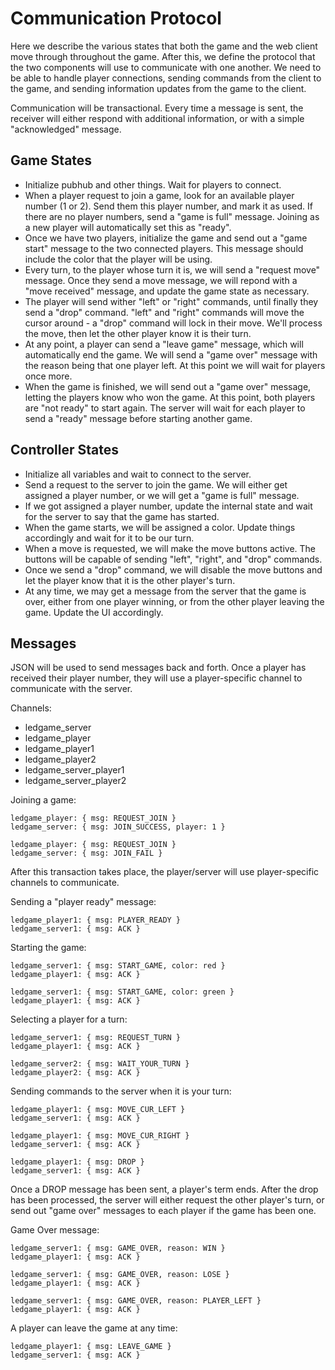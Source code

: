 # Communication Protocol

Here we describe the various states that both the game and the web client move through throughout
the game. After this, we define the protocol that the two components will use to communicate with
one another. We need to be able to handle player connections, sending commands from the client to
the game, and sending information updates from the game to the client.

Communication will be transactional. Every time a message is sent, the receiver will either respond
with additional information, or with a simple "acknowledged" message.

## Game States

* Initialize pubhub and other things. Wait for players to connect.
* When a player request to join a game, look for an available player number (1 or 2). Send them
  this player number, and mark it as used. If there are no player numbers, send a "game is full"
  message. Joining as a new player will automatically set this as "ready".
* Once we have two players, initialize the game and send out a "game start" message to the two
  connected players. This message should include the color that the player will be using.
* Every turn, to the player whose turn it is, we will send a "request move" message. Once they send
  a move message, we will repond with a "move received" message, and update the game state as
  necessary.
* The player will send wither "left" or "right" commands, until finally they send a "drop" command.
  "left" and "right" commands will move the cursor around - a "drop" command will lock in their
  move. We'll process the move, then let the other player know it is their turn.
* At any point, a player can send a "leave game" message, which will automatically end the game.
  We will send a "game over" message with the reason being that one player left. At this point we
  will wait for players once more.
* When the game is finished, we will send out a "game over" message, letting the players know who
  won the game. At this point, both players are "not ready" to start again. The server will wait
  for each player to send a "ready" message before starting another game.


## Controller States

* Initialize all variables and wait to connect to the server.
* Send a request to the server to join the game. We will either get assigned a player number, or we
  will get a "game is full" message.
* If we got assigned a player number, update the internal state and wait for the server to say that
  the game has started.
* When the game starts, we will be assigned a color. Update things accordingly and wait for it to
  be our turn.
* When a move is requested, we will make the move buttons active. The buttons will be capable of
  sending "left", "right", and "drop" commands.
* Once we send a "drop" command, we will disable the move buttons and let the player know that it
  is the other player's turn.
* At any time, we may get a message from the server that the game is over, either from one player
  winning, or from the other player leaving the game. Update the UI accordingly.

## Messages

JSON will be used to send messages back and forth. Once a player has received their player number,
they will use a player-specific channel to communicate with the server.

Channels:
* ledgame_server
* ledgame_player
* ledgame_player1
* ledgame_player2
* ledgame_server_player1
* ledgame_server_player2

Joining a game:
```
ledgame_player: { msg: REQUEST_JOIN }
ledgame_server: { msg: JOIN_SUCCESS, player: 1 }

ledgame_player: { msg: REQUEST_JOIN }
ledgame_server: { msg: JOIN_FAIL }
```

After this transaction takes place, the player/server will use player-specific channels to
communicate.

Sending a "player ready" message:
```
ledgame_player1: { msg: PLAYER_READY }
ledgame_server1: { msg: ACK }
```

Starting the game:
```
ledgame_server1: { msg: START_GAME, color: red }
ledgame_player1: { msg: ACK }

ledgame_server1: { msg: START_GAME, color: green }
ledgame_player1: { msg: ACK }
```

Selecting a player for a turn:
```
ledgame_server1: { msg: REQUEST_TURN }
ledgame_player1: { msg: ACK }

ledgame_server2: { msg: WAIT_YOUR_TURN }
ledgame_player2: { msg: ACK }
```

Sending commands to the server when it is your turn:
```
ledgame_player1: { msg: MOVE_CUR_LEFT }
ledgame_server1: { msg: ACK }

ledgame_player1: { msg: MOVE_CUR_RIGHT }
ledgame_server1: { msg: ACK }

ledgame_player1: { msg: DROP }
ledgame_server1: { msg: ACK }
```

Once a DROP message has been sent, a player's term ends. After the drop has been processed, the
server will either request the other player's turn, or send out "game over" messages to each player
if the game has been one.

Game Over message:
```
ledgame_server1: { msg: GAME_OVER, reason: WIN }
ledgame_player1: { msg: ACK }

ledgame_server1: { msg: GAME_OVER, reason: LOSE }
ledgame_player1: { msg: ACK }

ledgame_server1: { msg: GAME_OVER, reason: PLAYER_LEFT }
ledgame_player1: { msg: ACK }
```

A player can leave the game at any time:
```
ledgame_player1: { msg: LEAVE_GAME }
ledgame_server1: { msg: ACK }
```
